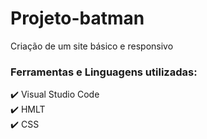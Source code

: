 # Projeto-batman
Criação de um site básico e responsivo
### Ferramentas e Linguagens utilizadas:
 ✔️ Visual Studio Code <br>
 ✔️ HMLT <br>
 ✔️ CSS <br>
